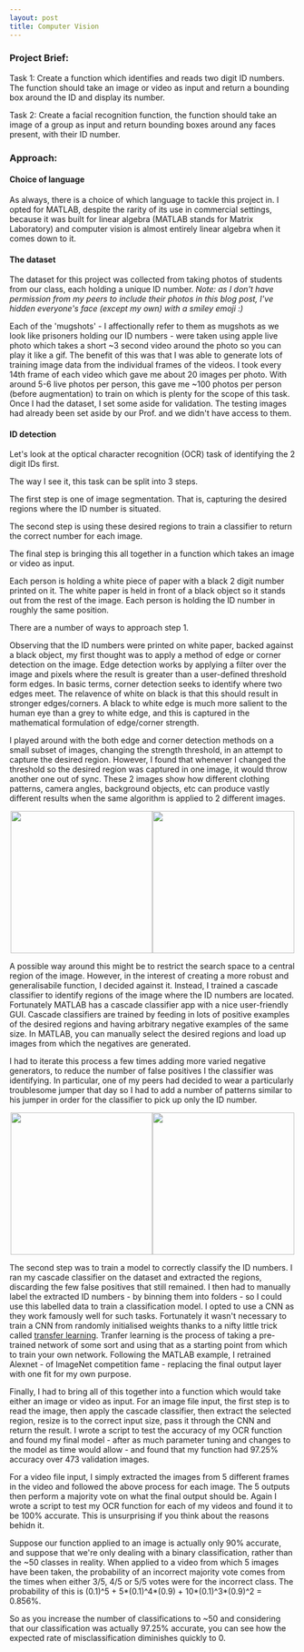 ```yaml
---
layout: post
title: Computer Vision
---
```


### Project Brief:
Task 1: Create a function which identifies and reads two digit ID numbers. The function should take an image or video as input and return a bounding box around the ID and display its number.

Task 2: Create a facial recognition function, the function should take an image of a group as input and return bounding boxes around any faces present, with their ID number.

### Approach: 
#### Choice of language
As always, there is a choice of which language to tackle this project in. I opted for MATLAB, despite the rarity of its use in commercial settings, because it was built for linear algebra (MATLAB stands for Matrix Laboratory) and computer vision is almost entirely linear algebra when it comes down to it.

#### The dataset
The dataset for this project was collected from taking photos of students from our class, each holding a unique ID number. 
_Note: as I don't have permission from my peers to include their photos in this blog post, I've hidden everyone's face (except my own) with a smiley emoji :)_

Each of the 'mugshots'  - I affectionally refer to them as mugshots as we look like prisoners holding our ID numbers - were taken using apple live photo which takes a short ~3 second video around the photo so you can play it like a gif. The benefit of this was that I was able to generate lots of training image data from the individual frames of the videos. I took every 14th frame of each video which gave me about 20 images per photo. With around 5-6 live photos per person, this gave me ~100 photos per person (before augmentation) to train on which is plenty for the scope of this task. Once I had the dataset, I set some aside for validation. The testing images had already been set aside by our Prof. and we didn't have access to them.

#### ID detection
Let's look at the optical character recognition (OCR) task of identifying the 2 digit IDs first. 

The way I see it, this task can be split into 3 steps. 

The first step is one of image segmentation. That is, capturing the desired regions where the ID number is situated.

The second step is using these desired regions to train a classifier to return the correct number for each image. 

The final step is bringing this all together in a function which takes an image or video as input. 


Each person is holding a white piece of paper with a black 2 digit number printed on it. The white paper is held in front of a black object so it stands out from the rest of the image. Each person is holding the ID number in roughly the same position. 

There are a number of ways to approach step 1. 

Observing that the ID numbers were printed on white paper, backed against a black object, my first thought was to apply a method of edge or corner detection on the image. Edge detection works by applying a filter over the image and pixels where the result is greater than a user-defined threshold form edges. In basic terms, corner detection seeks to identify where two edges meet. The relavence of white on black is that this should result in stronger edges/corners. A black to white edge is much more salient to the human eye than a grey to white edge, and this is captured in the mathematical formulation of edge/corner strength. 

I played around with the both edge and corner detection methods on a small subset of images, changing the strength threshold, in an attempt to capture the desired region. However, I found that whenever I changed the threshold so the desired region was captured in one image, it would throw another one out of sync. These 2 images show how different clothing patterns, camera angles, background objects, etc can produce vastly different results when the same algorithm is applied to 2 different images.

<center><img src="https://artificiallyintelligent.ml/images/me.png" width="250"><img src="https://artificiallyintelligent.ml/images/2.png" width="250"></center>

A possible way around this might be to restrict the search space to a central region of the image. However, in the interest of creating a more robust and generalisabile function, I decided against it. Instead, I trained a cascade classifier to identify regions of the image where the ID numbers are located. Fortunately MATLAB has a cascade classifier app with a nice user-friendly GUI. Cascade classifiers are trained by feeding in lots of positive examples of the desired regions and having arbitrary negative examples of the same size. In MATLAB, you can manually select the desired regions and load up images from which the negatives are generated. 

I had to iterate this process a few times adding more varied negative generators, to reduce the number of false positives I the classifier was identifying. In particular, one of my peers had decided to wear a particularly troublesome jumper that day so I had to add a number of patterns similar to his jumper in order for the classifier to pick up only the ID number. 

<center><img src="https://artificiallyintelligent.ml/images/3.png" width="250"><img src="https://artificiallyintelligent.ml/images/4.png" width="250"></center>

The second step was to train a model to correctly classify the ID numbers. I ran my cascade classifier on the dataset and extracted the regions, discarding the few false positives that still remained. I then had to manually label the extracted ID numbers - by binning them into folders - so I could use this labelled data to train a classification model. I opted to use a CNN as they work famously well for such tasks. Fortunately it wasn't necessary to train a CNN from randomly initialised weights thanks to a nifty little trick called [transfer learning](https://www.mathworks.com/help/nnet/examples/transfer-learning-using-alexnet.html). Tranfer learning is the process of taking a pre-trained network of some sort and using that as a starting point from which to train your own network. Following the MATLAB example, I retrained Alexnet - of ImageNet competition fame - replacing the final output layer with one fit for my own purpose.

Finally, I had to bring all of this together into a function which would take either an image or video as input. For an image file input, the first step is to read the image, then apply the cascade classifier, then extract the selected region, resize is to the correct input size, pass it through the CNN and return the result. I wrote a script to test the accuracy of my OCR function and found my final model - after as much parameter tuning and changes to the model as time would allow - and found that my function had 97.25% accuracy over 473 validation images. 

For a video file input, I simply extracted the images from 5 different frames in the video and followed the above process for each image. The 5 outputs then perform a majority vote on what the final output should be. Again I wrote a script to test my OCR function for each of my videos and found it to be 100% accurate. This is unsurprising if you think about the reasons behidn it. 

Suppose our function applied to an image is actually only 90% accurate, and suppose that we're only dealing with a binary classification, rather than the ~50 classes in reality. When applied to a video from which 5 images have been taken, the probability of an incorrect majority vote comes from the times when either 3/5, 4/5 or 5/5 votes were for the incorrect class. The probability of this is (0.1)^5 + 5\*(0.1)^4\*(0.9) + 10\*(0.1)^3\*(0.9)^2 = 0.856%.

So as you increase the number of classifications to ~50 and considering that our classification was actually 97.25% accurate, you can see how the expected rate of misclassification diminishes quickly to 0.
